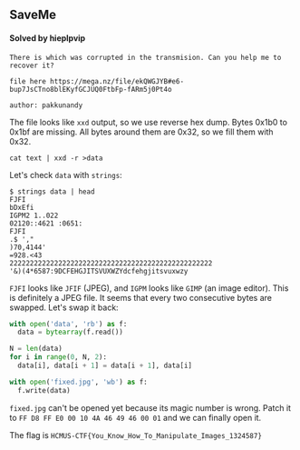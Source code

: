 ## SaveMe

#### Solved by hieplpvip

```
There is which was corrupted in the transmision. Can you help me to recover it?

file here https://mega.nz/file/ekQWGJYB#e6-bup7JsCTno8blEKyfGCJUQ0FtbFp-fARm5j0Pt4o

author: pakkunandy
```

The file looks like `xxd` output, so we use reverse hex dump. Bytes 0x1b0 to 0x1bf are missing. All bytes around them are 0x32, so we fill them with 0x32.

```shell
cat text | xxd -r >data
```

Let's check `data` with `strings`:

```
$ strings data | head
FJFI
bDxEfi
IGPM2 1..022
02120::4621 :0651:
FJFI
.$ ',"
)70,4144'
=928.<43
22222222222222222222222222222222222222222222222222
'&)(4*6587:9DCFEHGJITSVUXWZYdcfehgjitsvuxwzy
```

`FJFI` looks like `JFIF` (JPEG), and `IGPM` looks like `GIMP` (an image editor). This is definitely a JPEG file. It seems that every two consecutive bytes are swapped. Let's swap it back:

```py
with open('data', 'rb') as f:
  data = bytearray(f.read())

N = len(data)
for i in range(0, N, 2):
  data[i], data[i + 1] = data[i + 1], data[i]

with open('fixed.jpg', 'wb') as f:
  f.write(data)
```

`fixed.jpg` can't be opened yet because its magic number is wrong. Patch it to `FF D8 FF E0 00 10 4A 46 49 46 00 01` and we can finally open it.

The flag is `HCMUS-CTF{You_Know_How_To_Manipulate_Images_1324587}`
